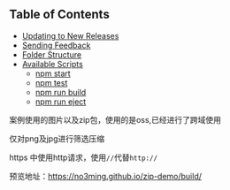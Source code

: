 ## Table of Contents

- [Updating to New Releases](#updating-to-new-releases)
- [Sending Feedback](#sending-feedback)
- [Folder Structure](#folder-structure)
- [Available Scripts](#available-scripts)
  - [npm start](#npm-start)
  - [npm test](#npm-test)
  - [npm run build](#npm-run-build)
  - [npm run eject](#npm-run-eject)

案例使用的图片以及zip包，使用的是oss,已经进行了跨域使用

仅对png及jpg进行筛选压缩

https 中使用http请求，使用```//```代替```http://```

预览地址：https://no3ming.github.io/zip-demo/build/

